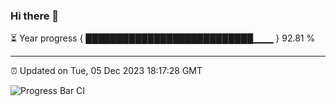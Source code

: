 ### Hi there 👋

⏳ Year progress { ███████████████████████████▁▁▁ } 92.81 %

---

⏰ Updated on Tue, 05 Dec 2023 18:17:28 GMT

![Progress Bar CI](https://github.com/liununu/liununu/workflows/Progress%20Bar%20CI/badge.svg)
